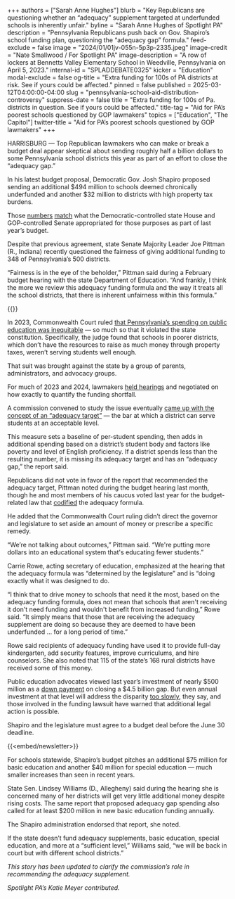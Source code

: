 +++
authors = ["Sarah Anne Hughes"]
blurb = "Key Republicans are questioning whether an “adequacy” supplement targeted at underfunded schools is inherently unfair."
byline = "Sarah Anne Hughes of Spotlight PA"
description = "Pennsylvania Republicans push back on Gov. Shapiro’s school funding plan, questioning the “adequacy gap” formula."
feed-exclude = false
image = "2024/01/01jv-055n-5p3p-2335.jpeg"
image-credit = "Nate Smallwood / For Spotlight PA"
image-description = "A row of lockers at Bennetts Valley Elementary School in Weedville, Pennsylvania on April 5, 2023."
internal-id = "SPLADDEBATE0325"
kicker = "Education"
modal-exclude = false
og-title = "Extra funding for 100s of PA districts at risk. See if yours could be affected."
pinned = false
published = 2025-03-12T04:00:00-04:00
slug = "pennsylvania-school-aid-distribution-controversy"
suppress-date = false
title = "Extra funding for 100s of Pa. districts in question. See if yours could be affected."
title-tag = "Aid for PA’s poorest schools questioned by GOP lawmakers"
topics = ["Education", "The Capitol"]
twitter-title = "Aid for PA’s poorest schools questioned by GOP lawmakers"
+++

HARRISBURG — Top Republican lawmakers who can make or break a budget deal appear skeptical about sending roughly half a billion dollars to some Pennsylvania school districts this year as part of an effort to close the “adequacy gap.”

In his latest budget proposal, Democratic Gov. Josh Shapiro proposed sending an additional $494 million to schools deemed chronically underfunded and another $32 million to districts with high property tax burdens.

Those <a href="https://www.spotlightpa.org/news/2024/07/pennsylvania-legislature-budget-deal-education-spending-public-schools-josh-shapiro/">numbers</a> <a href="https://www.spotlightpa.org/news/2024/08/pennsylvania-property-tax-school-districts-relief-budget-equity-payment/">match</a> what the Democratic-controlled state House and GOP-controlled Senate appropriated for those purposes as part of last year’s budget.

Despite that previous agreement, state Senate Majority Leader Joe Pittman (R., Indiana) recently questioned the fairness of giving additional funding to 348 of Pennsylvania’s 500 districts.

“Fairness is in the eye of the beholder,” Pittman said during a February budget hearing with the state Department of Education. “And frankly, I think the more we review this adequacy funding formula and the way it treats all the school districts, that there is inherent unfairness within this formula.”

{{<flourish src="visualisation/22052984" >}}

In 2023, Commonwealth Court ruled <a href="https://www.spotlightpa.org/news/2023/02/pa-public-school-funding-lawsuit-state-budget-billions/">that Pennsylvania’s spending on public education was inequitable</a> — so much so that it violated the state constitution. Specifically, the judge found that schools in poorer districts, which don’t have the resources to raise as much money through property taxes, weren’t serving students well enough.

That suit was brought against the state by a group of parents, administrators, and advocacy groups.

For much of 2023 and 2024, lawmakers <a href="https://www.spotlightpa.org/news/2023/09/pennsylvania-public-school-education-funding-unconstitutional-hearings/">held hearings</a> and negotiated on how exactly to quantify the funding shortfall.

A commission convened to study the issue eventually <a href="https://www.spotlightpa.org/news/2024/01/pennsylvania-public-school-funding-lawsuit-report-recommendations/">came up with the concept of an “adequacy target”</a> — the bar at which a district can serve students at an acceptable level.

This measure sets a baseline of per-student spending, then adds in additional spending based on a district’s student body and factors like poverty and level of English proficiency. If a district spends less than the resulting number, it is missing its adequacy target and has an “adequacy gap,” the report said.<strong></strong>

Republicans did not vote in favor of the report that recommended the adequacy target, Pittman noted during the budget hearing last month, though he and most members of his caucus voted last year for the budget-related law that <a href="https://www.palegis.us/legislation/bills/2023/sb700">codified</a> the adequacy formula.

He added that the Commonwealth Court ruling didn’t direct the governor and legislature to set aside an amount of money or prescribe a specific remedy.

“We’re not talking about outcomes,” Pittman said. “We&#39;re putting more dollars into an educational system that&#39;s educating fewer students.”

Carrie Rowe, acting secretary of education, emphasized at the hearing that the adequacy formula was “determined by the legislature” and is “doing exactly what it was designed to do.

“I think that to drive money to schools that need it the most, based on the adequacy funding formula, does not mean that schools that aren&#39;t receiving it don&#39;t need funding and wouldn&#39;t benefit from increased funding,” Rowe said. “It simply means that those that are receiving the adequacy supplement are doing so because they are deemed to have been underfunded … for a long period of time.”

Rowe said recipients of adequacy funding have used it to provide full-day kindergarten, add security features, improve curriculums, and hire counselors. She also noted that 115 of the state’s 168 rural districts have received some of this money.

Public education advocates viewed last year’s investment of nearly $500 million as a <a href="https://www.spotlightpa.org/news/2025/01/pennsylvania-legislature-public-education-funding-adequacy-gap-future-plans">down payment</a> on closing a $4.5 billion gap. But even annual investment at that level will address the disparity <a href="https://www.spotlightpa.org/news/2025/02/josh-shapiro-legal-weed-skill-games-climate-change-budget/">too slowly</a>, they say, and those involved in the funding lawsuit have warned that additional legal action is possible.

Shapiro and the legislature must agree to a budget deal before the June 30 deadline.

{{<embed/newsletter>}}

For schools statewide, Shapiro’s budget pitches an additional $75 million for basic education and another $40 million for special education — much smaller increases than seen in recent years.

State Sen. Lindsey Williams (D., Allegheny) said during the hearing she is concerned many of her districts will get very little additional money despite rising costs. The same report that proposed adequacy gap spending also called for at least $200 million in new basic education funding annually.

The Shapiro administration endorsed that report, she noted.

If the state doesn’t fund adequacy supplements, basic education, special education, and more at a “sufficient level,” Williams said, “we will be back in court but with different school districts.”

<em>This story has been updated to clarify the commission’s role in recommending the adequacy supplement.</em>

<em>Spotlight PA’s Katie Meyer contributed.</em>

